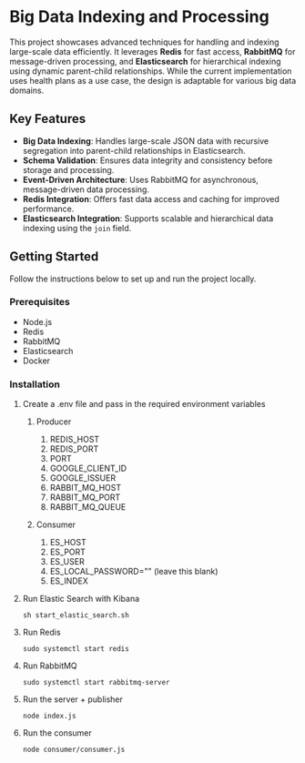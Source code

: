 # Big Data Indexing and Processing

This project showcases advanced techniques for handling and indexing large-scale data efficiently. It leverages **Redis** for fast access, **RabbitMQ** for message-driven processing, and **Elasticsearch** for hierarchical indexing using dynamic parent-child relationships. While the current implementation uses health plans as a use case, the design is adaptable for various big data domains.

## Key Features

- **Big Data Indexing**: Handles large-scale JSON data with recursive segregation into parent-child relationships in Elasticsearch.
- **Schema Validation**: Ensures data integrity and consistency before storage and processing.
- **Event-Driven Architecture**: Uses RabbitMQ for asynchronous, message-driven data processing.
- **Redis Integration**: Offers fast data access and caching for improved performance.
- **Elasticsearch Integration**: Supports scalable and hierarchical data indexing using the `join` field.

## Getting Started

Follow the instructions below to set up and run the project locally.

### Prerequisites

- Node.js
- Redis
- RabbitMQ
- Elasticsearch
- Docker

### Installation
1. Create a .env file and pass in the required environment variables
   1. Producer
      1. REDIS_HOST
      2. REDIS_PORT
      3. PORT
      4. GOOGLE_CLIENT_ID
      5. GOOGLE_ISSUER
      6. RABBIT_MQ_HOST
      7. RABBIT_MQ_PORT
      8. RABBIT_MQ_QUEUE
   
   2. Consumer
      1. ES_HOST
      2. ES_PORT
      3. ES_USER
      4. ES_LOCAL_PASSWORD="" (leave this blank)
      5. ES_INDEX


2. Run Elastic Search with Kibana

    ```sh start_elastic_search.sh```
3. Run Redis

    ```sudo systemctl start redis```
4. Run RabbitMQ

    ```sudo systemctl start rabbitmq-server```
5. Run the server + publisher

    ```node index.js```
6. Run the consumer

    ```node consumer/consumer.js```
